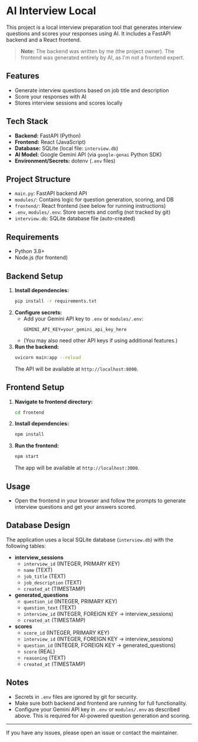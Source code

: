 # AI Interview Local

This project is a local interview preparation tool that generates interview questions and scores your responses using AI. It includes a FastAPI backend and a React frontend.

> **Note:** The backend was written by me (the project owner). The frontend was generated entirely by AI, as I'm not a frontend expert.

## Features
- Generate interview questions based on job title and description
- Score your responses with AI
- Stores interview sessions and scores locally

## Tech Stack
- **Backend:** FastAPI (Python)
- **Frontend:** React (JavaScript)
- **Database:** SQLite (local file: `interview.db`)
- **AI Model:** Google Gemini API (via `google-genai` Python SDK)
- **Environment/Secrets:** dotenv (`.env` files)

## Project Structure
- `main.py`: FastAPI backend API
- `modules/`: Contains logic for question generation, scoring, and DB
- `frontend/`: React frontend (see below for running instructions)
- `.env`, `modules/.env`: Store secrets and config (not tracked by git)
- `interview.db`: SQLite database file (auto-created)

## Requirements
- Python 3.8+
- Node.js (for frontend)

## Backend Setup
1. **Install dependencies:**
   ```bash
   pip install -r requirements.txt
   ```
2. **Configure secrets:**
   - Add your Gemini API key to `.env` or `modules/.env`:
     ```env
     GEMINI_API_KEY=your_gemini_api_key_here
     ```
   - (You may also need other API keys if using additional features.)
3. **Run the backend:**
   ```bash
   uvicorn main:app --reload
   ```
   The API will be available at `http://localhost:8000`.

## Frontend Setup
1. **Navigate to frontend directory:**
   ```bash
   cd frontend
   ```
2. **Install dependencies:**
   ```bash
   npm install
   ```
3. **Run the frontend:**
   ```bash
   npm start
   ```
   The app will be available at `http://localhost:3000`.

## Usage
- Open the frontend in your browser and follow the prompts to generate interview questions and get your answers scored.

## Database Design
The application uses a local SQLite database (`interview.db`) with the following tables:

- **interview_sessions**
  - `interview_id` (INTEGER, PRIMARY KEY)
  - `name` (TEXT)
  - `job_title` (TEXT)
  - `job_description` (TEXT)
  - `created_at` (TIMESTAMP)
- **generated_questions**
  - `question_id` (INTEGER, PRIMARY KEY)
  - `question_text` (TEXT)
  - `interview_id` (INTEGER, FOREIGN KEY → interview_sessions)
  - `created_at` (TIMESTAMP)
- **scores**
  - `score_id` (INTEGER, PRIMARY KEY)
  - `interview_id` (INTEGER, FOREIGN KEY → interview_sessions)
  - `question_id` (INTEGER, FOREIGN KEY → generated_questions)
  - `score` (REAL)
  - `reasoning` (TEXT)
  - `created_at` (TIMESTAMP)

## Notes
- Secrets in `.env` files are ignored by git for security.
- Make sure both backend and frontend are running for full functionality.
- Configure your Gemini API key in `.env` or `modules/.env` as described above. This is required for AI-powered question generation and scoring.

---
If you have any issues, please open an issue or contact the maintainer.
